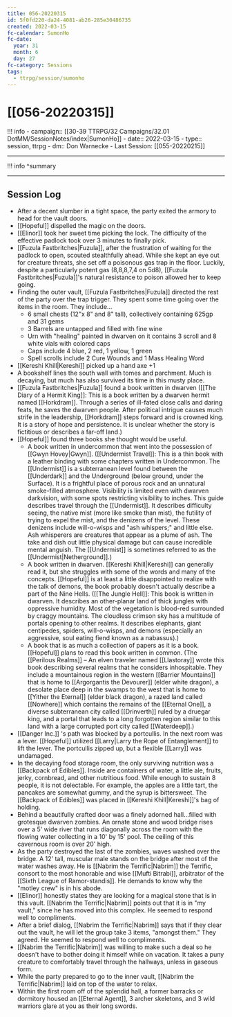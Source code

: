 ```yaml
---
title: 056-20220315
id: 5f0fd220-da24-4081-ab26-285e30486735
created: 2022-03-15
fc-calendar: SumonHo
fc-date:
  year: 31
  month: 6
  day: 27
fc-category: Sessions
tags:
  - ttrpg/session/sumonho
---
```


# [[056-20220315]]

!!! info
    - campaign:: [[30-39 TTRPG/32 Campaigns/32.01 DotMM/SessionNotes/index|SumonHo]]
    - date:: 2022-03-15
    - type:: session, ttrpg
    - dm:: Don Warnecke
    - Last Session: [[055-20220215]]


---

!!! info
    ^summary

---

## Session Log


- After a decent slumber in a tight space, the party exited the armory to head for the vault doors.
- [[Hopeful]] dispelled the magic on the doors.
- [[Elinor]] took her sweet time picking the lock. The difficulty of the effective padlock took over 3 minutes to finally pick.
- [[Fuzula Fastbritches|Fuzula]], after the frustration of waiting for the padlock to open, scouted stealthfully ahead. While she kept an eye out for creature threats, she set off a poisonous gas trap in the floor. Luckily, despite a particularly potent gas (8,8,8,7,4 on 5d8), [[Fuzula Fastbritches|Fuzula]]'s natural resistance to poison allowed her to keep going.
- Finding the outer vault, [[Fuzula Fastbritches|Fuzula]] directed the rest of the party over the trap trigger. They spent some time going over the items in the room. They include…
    - 6 small chests (12"x 8" and 8" tall), collectively containing 625gp and 31 gems
    - 3 Barrels are untapped and filled with fine wine
    - Urn with "healing" painted in dwarven on it contains 3 scroll and 8 white vials with colored caps
    - Caps include 4 blue, 2 red, 1 yellow, 1 green
    - Spell scrolls include 2 Cure Wounds and 1 Mass Healing Word
- [[Kereshi Khill|Kereshi]] picked up a hand axe +1
- A bookshelf lines the south wall with tomes and parchment. Much is decaying, but much has also survived its time in this musty place.
- [[Fuzula Fastbritches|Fuzula]] found a book written in dwarven ([[The Diary of a Hermit King]]: This is a book written by a dwarven hermit named [[Horkdram]]. Through a series of ill-fated close calls and daring feats, he saves the dwarven people. After political intrigue causes much strife in the leadership, [[Horkdram]] steps forward and is crowned king. It is a story of hope and persistence. It is unclear whether the story is fictitious or describes a far-off land.) 
- [[Hopeful]] found three books she thought would be useful.
    - A book written in undercommon that went into the possession of [[Gwyn Hovey|Gwyn]]. ([[Undermist Travel]]: This is a thin book with a leather binding with some chapters written in Undercommon. The [[Undermist]] is a subterranean level found between the [[Underdark]] and the Underground (below ground, under the Surface). It is a frightful place of porous rock and an unnatural smoke-filled atmosphere. Visibility is limited even with dwarven darkvision, with some spots restricting visibility to inches. This guide describes travel through the [[Undermist]]. It describes difficulty seeing, the native mist (more like smoke than mist), the futility of trying to expel the mist, and the denizens of the level. These denizens include will-o-wisps and "ash whispers;" and little else. Ash whisperers are creatures that appear as a plume of ash. The take and dish out little physical damage but can cause incredible mental anguish. The [[Undermist]] is sometimes referred to as the [[Undermist|Netherground]].)
    - A book written in dwarven. [[Kereshi Khill|Kereshi]] can generally read it, but she struggles with some of the words and many of the concepts. [[Hopeful]] is at least a little disappointed to realize with the talk of demons, the book probably doesn't actually describe a part of the Nine Hells. ([[The Jungle Hell]]: This book is written in dwarven. It describes an other-planar land of thick jungles with oppressive humidity. Most of the vegetation is blood-red surrounded by craggy mountains. The cloudless crimson sky has a multitude of portals opening to other realms. It describes elephants, giant centipedes, spiders, will-o-wisps, and demons (especially an aggressive, soul eating fiend known as a nabassus).)
    - A book that is as much a collection of papers as it is a book. [[Hopeful]] plans to read this book written in common. (The [[Perilous Realms]] – An elven traveler named [[Llastoray]] wrote this book describing several realms that he considers inhospitable. They include a mountainous region in the western [[Barrier Mountains]] that is home to [[Argorgantis the Devourer]] (elder white dragon), a desolate place deep in the swamps to the west that is home to [[Yither the Eternal]] (elder black dragon), a razed land called [[Nowhere]] which contains the remains of the [[Eternal One]], a diverse subterranean city called [[Drinverth]] ruled by a druegar king, and a portal that leads to a long forgotten region similar to this land with a large corrupted port city called [[Waterdeep]].)
- [[Danger Inc.]] 's path was blocked by a portcullis. In the next room was a lever. [[Hopeful]] utilized [[Larry|Larry the Rope of Entanglement]] to lift the lever. The portcullis zipped up, but a flexible [[Larry]] was undamaged.
- In the decaying food storage room, the only surviving nutrition was a [[Backpack of Edibles]]. Inside are containers of water, a little ale, fruits, jerky, cornbread, and other nutritious food. While enough to sustain 8 people, it is not delectable. For example, the apples are a little tart, the pancakes are somewhat gummy, and the syrup is bittersweet. The [[Backpack of Edibles]] was placed in [[Kereshi Khill|Kereshi]]'s bag of holding.
- Behind a beautifully crafted door was a finely adorned hall…filled with grotesque dwarven zombies. An ornate stone and wood bridge rises over a 5' wide river that runs diagonally across the room with the flowing water collecting in a 10' by 15' pool. The ceiling of this cavernous room is over 20' high.
- As the party destroyed the last of the zombies, waves washed over the bridge. A 12' tall, muscular male stands on the bridge after most of the water washes away. He is [[Nabrim the Terrific|Nabrim]] the Terrific, consort to the most honorable and wise [[Mufti Bitrabi]], arbitrator of the [[Sixth League of Ramor-standis]]. He demands to know why the "motley crew" is in his abode.
- [[Elinor]] honestly states they are looking for a magical stone that is in this vault. [[Nabrim the Terrific|Nabrim]] points out that it is in "my vault," since he has moved into this complex. He seemed to respond well to compliments.
- After a brief dialog, [[Nabrim the Terrific|Nabrim]] says that if they clear out the vault, he will let the group take 3 items, "amongst them." They agreed. He seemed to respond well to compliments.
- [[Nabrim the Terrific|Nabrim]] was willing to make such a deal so he doesn't have to bother doing it himself while on vacation. It takes a puny creature to comfortably travel through the hallways, unless in gaseous form.
- While the party prepared to go to the inner vault, [[Nabrim the Terrific|Nabrim]] laid on top of the water to relax.
- Within the first room off of the splendid hall, a former barracks or dormitory housed an [[Eternal Agent]], 3 archer skeletons, and 3 wild warriors glare at you as their long swords.
